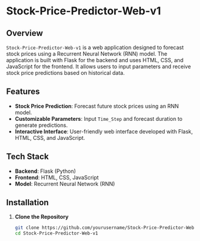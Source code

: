 # Stock-Price-Predictor-Web-v1

## Overview

`Stock-Price-Predictor-Web-v1` is a web application designed to forecast stock prices using a Recurrent Neural Network (RNN) model. The application is built with Flask for the backend and uses HTML, CSS, and JavaScript for the frontend. It allows users to input parameters and receive stock price predictions based on historical data.

## Features

- **Stock Price Prediction**: Forecast future stock prices using an RNN model.
- **Customizable Parameters**: Input `Time_Step` and forecast duration to generate predictions.
- **Interactive Interface**: User-friendly web interface developed with Flask, HTML, CSS, and JavaScript.

## Tech Stack

- **Backend**: Flask (Python)
- **Frontend**: HTML, CSS, JavaScript
- **Model**: Recurrent Neural Network (RNN)

## Installation

1. **Clone the Repository**

   ```bash
   git clone https://github.com/yourusername/Stock-Price-Predictor-Web-v1.git
   cd Stock-Price-Predictor-Web-v1

